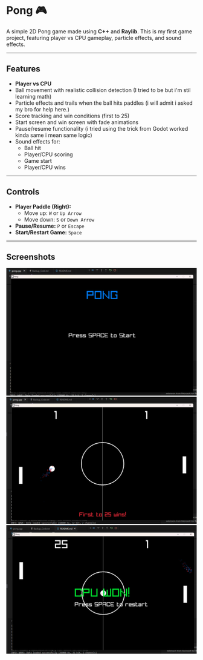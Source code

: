 # Pong 🎮

A simple 2D Pong game made using **C++** and **Raylib**. This is my first game project, featuring player vs CPU gameplay, particle effects, and sound effects.

---

## Features

- **Player vs CPU**  
- Ball movement with realistic collision detection  (I tried to be but i'm stil learning math)
- Particle effects and trails when the ball hits paddles  (i will admit i asked my bro for help here.)
- Score tracking and win conditions (first to 25)  
- Start screen and win screen with fade animations  
- Pause/resume functionality  (i tried using the trick from Godot worked kinda same i mean same logic)
- Sound effects for:  
  - Ball hit  
  - Player/CPU scoring  
  - Game start  
  - Player/CPU wins  

---

## Controls

- **Player Paddle (Right):**  
  - Move up: `W` or `Up Arrow`  
  - Move down: `S` or `Down Arrow`  
- **Pause/Resume:** `P` or `Escape`  
- **Start/Restart Game:** `Space`  

---

## Screenshots

![Start Screen](Screenshots/start.png)  
![Gameplay](Screenshots/gameplay.png)  
![Win Screen](Screenshots/win.png)  

